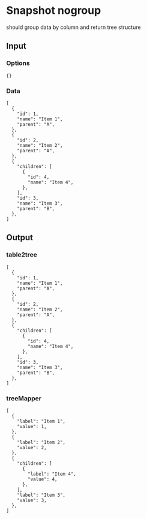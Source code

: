 # Snapshot nogroup

should group data by column and return tree structure

## Input

### Options
```json5
{}
```

### Data
```json5
[
  {
    "id": 1,
    "name": "Item 1",
    "parent": "A",
  },
  {
    "id": 2,
    "name": "Item 2",
    "parent": "A",
  },
  {
    "children": [
      {
        "id": 4,
        "name": "Item 4",
      },
    ],
    "id": 3,
    "name": "Item 3",
    "parent": "B",
  },
]
```

## Output

### table2tree
```json5
[
  {
    "id": 1,
    "name": "Item 1",
    "parent": "A",
  },
  {
    "id": 2,
    "name": "Item 2",
    "parent": "A",
  },
  {
    "children": [
      {
        "id": 4,
        "name": "Item 4",
      },
    ],
    "id": 3,
    "name": "Item 3",
    "parent": "B",
  },
]
```

### treeMapper
```json5
[
  {
    "label": "Item 1",
    "value": 1,
  },
  {
    "label": "Item 2",
    "value": 2,
  },
  {
    "children": [
      {
        "label": "Item 4",
        "value": 4,
      },
    ],
    "label": "Item 3",
    "value": 3,
  },
]
```